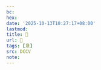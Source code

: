 ```yaml
---
bc:
hex:
date: '2025-10-13T10:27:17+08:00'
lastmod:
title: 􃍭
url: 􃍭
tags: [臮]
src: DCCV
note:
---
```

